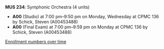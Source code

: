 **MUS 234**: Symphonic Orchestra (4 units)

- **A00** (Studio) at 7:00 pm–9:50 pm on Monday, Wednesday at CPMC 136 by Schick, Steven (A00453488)
- **A00** (Final Exam) at 7:00 pm–9:59 pm on Monday at CPMC 136 by Schick, Steven (A00453488)

[Enrollment numbers over time](./MUS234.tsv)
